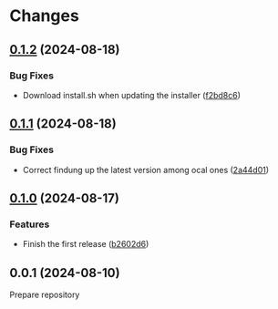 # Changes

## [0.1.2](https://github.com/prantlf/vup/compare/v0.1.1...v0.1.2) (2024-08-18)

### Bug Fixes

* Download install.sh when updating the installer ([f2bd8c6](https://github.com/prantlf/vup/commit/f2bd8c678240585742e601edb026d022e5c5cbfd))

## [0.1.1](https://github.com/prantlf/vup/compare/v0.1.0...v0.1.1) (2024-08-18)

### Bug Fixes

* Correct findung up the latest version among ocal ones ([2a44d01](https://github.com/prantlf/vup/commit/2a44d0187584df67a7863f9a929c1d77280def18))

## [0.1.0](https://github.com/prantlf/vup/compare/v0.0.1...v0.1.0) (2024-08-17)

### Features

* Finish the first release ([b2602d6](https://github.com/prantlf/vup/commit/b2602d604c31b996639d772464ad2a0bd28efc3a))

## 0.0.1 (2024-08-10)

Prepare repository
